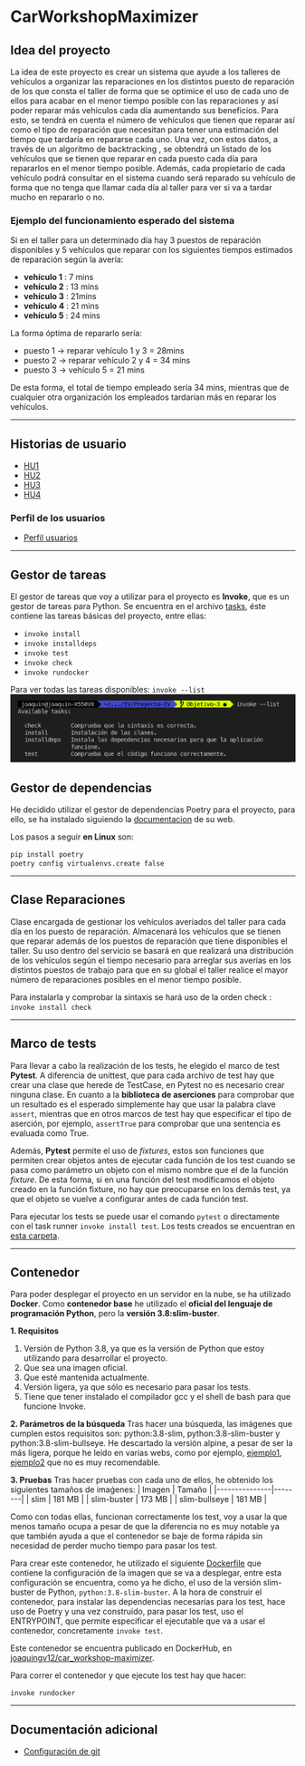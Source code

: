 # CarWorkshopMaximizer

## Idea del proyecto

La idea de este proyecto es crear un sistema que ayude a los talleres de vehículos a organizar las reparaciones en los distintos puesto de reparación de los que consta el taller de forma que se optimice el uso de cada uno de ellos para acabar en el menor tiempo posible con las reparaciones y así poder reparar más vehículos cada día aumentando sus beneficios. Para esto, se tendrá en cuenta el número de vehículos que tienen que reparar así como el tipo de reparación que necesitan para tener una estimación del tiempo que tardaría en repararse cada uno. Una vez, con estos datos, a través de un algoritmo de backtracking , se obtendrá un listado de los vehículos que se tienen que reparar en cada puesto cada día para repararlos en el menor tiempo posible. Además, cada propietario de cada vehículo podrá consultar en el sistema cuando será reparado su vehículo de forma que no tenga que llamar cada día al taller para ver si va a tardar mucho en repararlo o no.

### Ejemplo del funcionamiento esperado del sistema

Si en el taller para un determinado día hay 3 puestos de reparación disponibles y 5 vehículos que reparar con los siguientes tiempos estimados de reparación según la avería:

* __vehículo 1__ : 7 mins
* __vehículo 2__ : 13 mins
* __vehículo 3__ : 21mins
* __vehículo 4__ : 21 mins
* __vehículo 5__ : 24 mins
  
La forma óptima de repararlo sería:

* puesto 1 -> reparar vehículo 1 y 3 = 28mins
* puesto 2 -> reparar vehículo 2 y 4 = 34 mins
* puesto 3 -> vehículo 5 = 21 mins

De esta forma, el total de tiempo empleado sería 34 mins, mientras que de cualquier otra organización los empleados tardarían más en reparar los vehículos.

***

## Historias de usuario

* [HU1](https://github.com/joaquingv12/Proyecto-IV/issues/13)
* [HU2](https://github.com/joaquingv12/Proyecto-IV/issues/14)
* [HU3](https://github.com/joaquingv12/Proyecto-IV/issues/15)
* [HU4](https://github.com/joaquingv12/Proyecto-IV/issues/16)

### Perfil de los usuarios

* [Perfil usuarios](docs/perfil_usuarios.md)

***

## Gestor de tareas

El gestor de tareas que voy a utilizar para el proyecto es **Invoke**, que es un gestor de tareas para Python. Se encuentra en el archivo [tasks](tasks.py), éste contiene las tareas básicas del proyecto, entre ellas:

* `invoke install`
* `invoke installdeps`
* `invoke test`
* `invoke check`
* `invoke rundocker`

Para ver todas las tareas disponibles: `invoke --list`
![imagen con las opciones disponibles](/docs/imagenes/invoke_list.png)

## Gestor de dependencias

He decidido utilizar el gestor de dependencias Poetry para el proyecto, para ello, se ha instalado siguiendo la [documentacion](https://python-poetry.org/docs/#osx--linux--bashonwindows-install-instructions) de su web.

Los pasos a seguir **en Linux** son:

    pip install poetry
    poetry config virtualenvs.create false 

***

## Clase Reparaciones

Clase encargada de gestionar los vehículos averíados del taller para cada día en los puesto de reparación. Almacenará los vehículos que se tienen que reparar además de los puestos de reparación que tiene disponibles el taller. Su uso dentro del servicio se basará en que realizará una distribución de los vehículos según el tiempo necesario para arreglar sus averías en los distintos puestos de trabajo para que en su global el taller realice el mayor número de reparaciones posibles en el menor tiempo posible.

Para instalarla y comprobar la sintaxis se hará uso de la orden check :
`invoke install check`

***

## Marco de tests

Para llevar a cabo la realización de los tests, he elegido el marco de test __Pytest__. A diferencia de unittest, que para cada archivo de test hay que crear una clase que herede de TestCase, en Pytest no es necesario crear ninguna clase. En cuanto a la __biblioteca de aserciones__ para comprobar que un resultado es el esperado simplemente hay que usar la palabra clave `assert`, mientras que en otros marcos de test hay que especificar el tipo de aserción, por ejemplo, `assertTrue` para comprobar que una sentencia es evaluada como True.

Además, __Pytest__ permite el uso de *fixtures*, estos son funciones que permiten crear objetos antes de ejecutar cada función de los test cuando se pasa como parámetro un objeto con el mismo nombre que el de la función *fixture*. De esta forma, si en una función del test modificamos el objeto creado en la función fixture, no hay que preocuparse en los demás test, ya que el objeto se vuelve a configurar antes de cada función test.

Para ejecutar los tests se puede usar el comando `pytest` o directamente con el task runner `invoke install test`. Los tests creados se encuentran en [esta carpeta](test).

***

## Contenedor
Para poder desplegar el proyecto en un servidor en la nube, se ha utilizado  **Docker**. Como **contenedor base** he utilizado el **oficial del lenguaje de programación Python**, pero la **versión 3.8:slim-buster**.

**1. Requisitos**
   1. Versión de Python 3.8, ya que es la versión de Python que estoy utilizando para desarrollar el proyecto.
   2. Que sea una imagen oficial.
   3. Que esté mantenida actualmente.
   4. Versión ligera, ya que sólo es necesario para pasar los tests.
   5. Tiene que tener instalado el compilador gcc y el shell de bash para que funcione Invoke.

**2. Parámetros de la búsqueda**
Tras hacer una búsqueda, las imágenes que cumplen estos requisitos son: python:3.8-slim, python:3.8-slim-buster y python:3.8-slim-bullseye. He descartado la versión alpine, a pesar de ser la más ligera, porque he leído en varias webs, como por ejemplo, [ejemplo1](https://pythonspeed.com/articles/alpine-docker-python/), [ejemplo2](https://pythonspeed.com/articles/base-image-python-docker-images/) que no es muy recomendable.

**3. Pruebas**
Tras hacer pruebas con cada uno de ellos, he obtenido los siguientes tamaños de imaǵenes:
| Imagen        | Tamaño |
|---------------|--------|
| slim          | 181 MB |
| slim-buster   | 173 MB |
| slim-bullseye | 181 MB |

Como con todas ellas, funcionan correctamente los test, voy a usar la que menos tamaño ocupa a pesar de que la diferencia no es muy notable ya que también ayuda a que el contenedor se baje de forma rápida sin necesidad de perder mucho tiempo para pasar los test.

Para crear este contenedor, he utilizado el siguiente [Dockerfile](Dockerfile) que contiene la configuración de la imagen que se va a desplegar, entre esta configuración se encuentra, como ya he dicho, el uso de la versión slim-buster de Python, `python:3.8-slim-buster`. A la hora de construir el contenedor, para instalar las dependencias necesarias para los test, hace uso de Poetry y una vez construido, para pasar los test, uso el ENTRYPOINT, que permite especificar el ejecutable que va a usar el contenedor, concretamente `invoke test`.

Este contenedor se encuentra publicado en DockerHub, en [joaquingv12/car_workshop-maximizer](https://hub.docker.com/r/joaquingv12/car_workshop-maximizer).

Para correr el contenedor y que ejecute los test hay que hacer:

    invoke rundocker

***

## Documentación adicional

* [Configuración de git](docs/configurar_git.md)
  